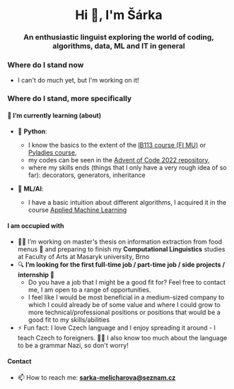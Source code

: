 <!--
**Scharka/Scharka** is a ✨ _special_ ✨ repository because its `README.md` (this file) appears on your GitHub profile.

Here are some ideas to get you started:

- 🔭 I’m currently working on ...
- 🌱 I’m currently learning ...
- 👯 I’m looking to collaborate on ...
- 🤔 I’m looking for help with ...
- 💬 Ask me about ...
- 📫 How to reach me: ...
- 😄 Pronouns: ...
- ⚡ Fun fact: ...
- 🤝 In my free time, I try to solve 🎄 [Advent of Code 2022](https://github.com/Scharka/AoC)
-->

<h1 align="center">Hi 👋, I'm Šárka</h1>
<h3 align="center">An enthusiastic linguist exploring the world of coding, algorithms, data, ML and IT in general</h3>

<h3 align="left">Where do I stand now</h3>

- I can't do much yet, but I'm working on it!


<h3 align="left">Where do I stand, more specifically</h3>

<h4 align="left">🌱 I’m currently learning (about)</h4>

- 🐍 **Python**: 
  - I know the basics to the extent of the [IB113 course (FI MU)](https://www.fi.muni.cz/~xpelanek/IB113/) or [Pyladies course](https://naucse.python.cz/2018/pyladies-brno-podzim-exp/),
  - my codes can be seen in the [Advent of Code 2022 repository](https://github.com/Scharka/AoC),
  - where my skills ends (things that I only have a very rough idea of so far): decorators, generators, inheritance
  
- 🤖 **ML/AI**: 
  - I have a basic intuition about different algorithms, I acquired it in the course [Applied Machine Learning](https://is.muni.cz/predmet/phil/jaro2022/PLIN068)
  

<h4 align="left"> I am occupied with</h4>

  
- 👩‍🎓 I’m working on master's thesis on information extraction from food menus 📖 and preparing to finish my **Computational Linguistics** studies at Faculty of Arts at Masaryk university, Brno
- 🔍 **I’m looking for the first full-time job / part-time job / side projects / internship 🤩**
  - Do you have a job that I might be a good fit for? Feel free to contact me, I am open to a range of opportunities.
  - I feel like I would be most beneficial in a medium-sized company to which I could already be of some value and where I could grow to more technical/professional positions or positions that would be a good fit to my skills/abilities
- ⚡ Fun fact: I love Czech language and I enjoy spreading it around - I teach Czech to foreigners. 👩‍🏫 I also know too much about the language to be a grammar Nazi, so don't worry!


<h4 align="left">Contact</h4>

- 📫 How to reach me: **sarka-melicharova@seznam.cz**
